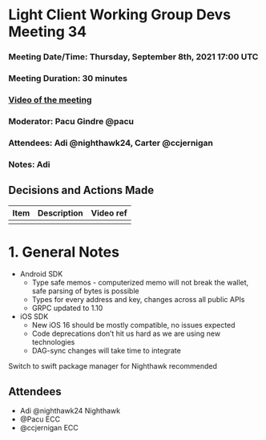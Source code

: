 # Light Client Working Group Devs Meeting 34
### Meeting Date/Time: Thursday, September 8th, 2021 17:00 UTC
### Meeting Duration: 30 minutes
### [Video of the meeting](not-recorded)
### Moderator: Pacu Gindre @pacu
### Attendees: Adi @nighthawk24, Carter @ccjernigan
### Notes: Adi

## Decisions and Actions Made
| Item | Description | Video ref |
| ------------- | ----------- | --------- |
| | ||


# 1. General Notes
* Android SDK
  - Type safe memos - computerized memo will not break the wallet, safe parsing of bytes is possible
  - Types for every address and key, changes across all public APIs
  - GRPC updated to 1.10
* iOS SDK
  - New iOS 16 should be mostly compatible, no issues expected 
  - Code deprecations don’t hit us hard as we are using new technologies
  - DAG-sync changes will take time to integrate

Switch to swift package manager for Nighthawk recommended

## Attendees
* Adi @nighthawk24 Nighthawk
* @Pacu ECC
* @ccjernigan ECC